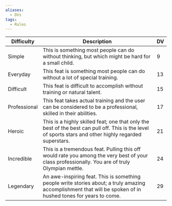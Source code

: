 ```yaml
---
aliases:
  - DVs
tags:
  - Rules
---
```

|Difficulty |Description |DV |
| - | - | - |
|Simple| This is something most people can do without thinking, but which might be hard for a small child. |9|
| Everyday| This feat is something most people can do without a lot of special training. |13 |
|Difficult| This feat is difficult to accomplish without training or natural talent.| 15|
| Professional| This feat takes actual training and the user can be considered to be a professional, skilled in their abilities.| 17|
| Heroic |This is a highly skilled feat; one that only the best of the best can pull off. This is the level of sports stars and other highly regarded superstars. |21|
| Incredible |This is a tremendous feat. Pulling this off would rate you among the very best of your class professionally. You are of truly Olympian mettle.| 24|
|Legendary |An awe-inspiring feat. This is something people write stories about; a truly amazing accomplishment that will be spoken of in hushed tones for years to come. |29|